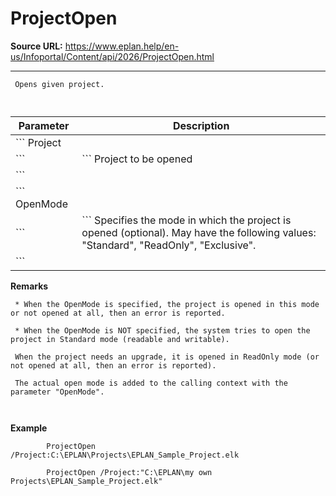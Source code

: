 # ProjectOpen

**Source URL:** https://www.eplan.help/en-us/Infoportal/Content/api/2026/ProjectOpen.html

---

```
 Opens given project.
 
```

  

| Parameter | Description |
| --- | --- |
| ``` Project ``` | ``` Project to be opened ``` |
| ``` OpenMode ``` | ``` Specifies the mode in which the project is opened (optional). May have the following values: "Standard", "ReadOnly", "Exclusive". ``` |

**Remarks**

```
 * When the OpenMode is specified, the project is opened in this mode or not opened at all, then an error is reported.
 * When the OpenMode is NOT specified, the system tries to open the project in Standard mode (readable and writable).
 When the project needs an upgrade, it is opened in ReadOnly mode (or not opened at all, then an error is reported).
 The actual open mode is added to the calling context with the parameter "OpenMode".
 
```

**Example**

```
        ProjectOpen /Project:C:\EPLAN\Projects\EPLAN_Sample_Project.elk
        ProjectOpen /Project:"C:\EPLAN\my own Projects\EPLAN_Sample_Project.elk"
   
```